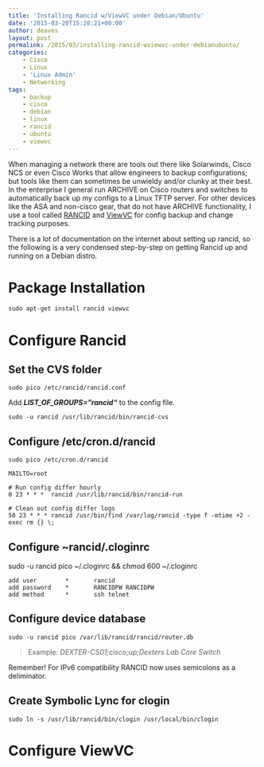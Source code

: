 ```yaml
---
title: 'Installing Rancid w/ViewVC under Debian/Ubuntu'
date: '2015-03-20T15:28:21+00:00'
author: deaves
layout: post
permalink: /2015/03/installing-rancid-wviewvc-under-debianubuntu/
categories:
    - Cisco
    - Linux
    - 'Linux Admin'
    - Networking
tags:
    - backup
    - cisco
    - debian
    - linux
    - rancid
    - ubuntu
    - viewvc
---
```


When managing a network there are tools out there like Solarwinds, Cisco NCS or even Cisco Works that allow engineers to backup configurations; but tools like them can sometimes be unwieldy and/or clunky at their best. In the enterprise I general run ARCHIVE on Cisco routers and switches to automatically back up my configs to a Linux TFTP server. For other devices like the ASA and non-cisco gear, that do not have ARCHIVE functionality, I use a tool called [RANCID](http://www.shrubbery.net/rancid/ "RANCID") and [ViewVC](http://www.viewvc.org/ "ViewVC") for config backup and change tracking purposes.  

There is a lot of documentation on the internet about setting up rancid, so the following is a very condensed step-by-step on getting Rancid up and running on a Debian distro.

# Package Installation

```
sudo apt-get install rancid viewvc
```

# Configure Rancid

## Set the CVS folder

```
sudo pico /etc/rancid/rancid.conf
```

Add ***LIST_OF_GROUPS=”**rancid**“*** to the config file.

```
sudo -u rancid /usr/lib/rancid/bin/rancid-cvs
```

## Configure /etc/cron.d/rancid

```
sudo pico /etc/cron.d/rancid
```

```
MAILTO=root

# Run config differ hourly
0 23 * * *  rancid /usr/lib/rancid/bin/rancid-run

# Clean out config differ logs
50 23 * * * rancid /usr/bin/find /var/log/rancid -type f -mtime +2 -exec rm {} \;
```

## Configure ~rancid/.cloginrc

sudo -u rancid pico ~/.cloginrc && chmod 600 ~/.cloginrc

```
add user        *       rancid
add password    *       RANCIDPW RANCIDPW
add method      *       ssh telnet
```

## Configure device database

```
sudo -u rancid pico /var/lib/rancid/rancid/router.db
```

> Example: *DEXTER-CS01;cisco;up;Dexters Lab Core Switch*

Remember! For IPv6 compatibility RANCID now uses semicolons as a deliminator.

## Create Symbolic Lync for clogin

```
sudo ln -s /usr/lib/rancid/bin/clogin /usr/local/bin/clogin
```

# Configure ViewVC

